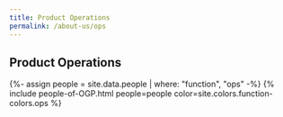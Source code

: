 ```yaml
---
title: Product Operations
permalink: /about-us/ops
---
```


## **Product Operations**

{%- assign people = site.data.people | where: "function", "ops" -%}
{% include people-of-OGP.html people=people color=site.colors.function-colors.ops %}

